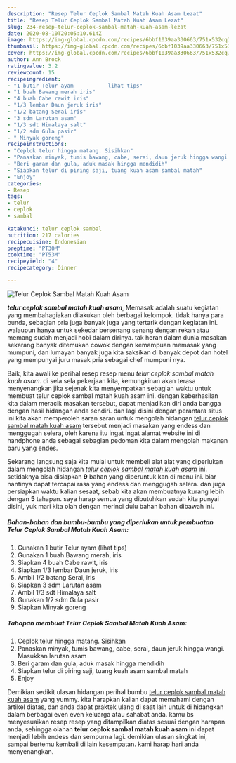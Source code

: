 ```yaml
---
description: "Resep Telur Ceplok Sambal Matah Kuah Asam Lezat"
title: "Resep Telur Ceplok Sambal Matah Kuah Asam Lezat"
slug: 234-resep-telur-ceplok-sambal-matah-kuah-asam-lezat
date: 2020-08-10T20:05:10.614Z
image: https://img-global.cpcdn.com/recipes/6bbf1039aa330663/751x532cq70/telur-ceplok-sambal-matah-kuah-asam-foto-resep-utama.jpg
thumbnail: https://img-global.cpcdn.com/recipes/6bbf1039aa330663/751x532cq70/telur-ceplok-sambal-matah-kuah-asam-foto-resep-utama.jpg
cover: https://img-global.cpcdn.com/recipes/6bbf1039aa330663/751x532cq70/telur-ceplok-sambal-matah-kuah-asam-foto-resep-utama.jpg
author: Ann Brock
ratingvalue: 3.2
reviewcount: 15
recipeingredient:
- "1 butir Telur ayam           lihat tips"
- "1 buah Bawang merah iris"
- "4 buah Cabe rawit iris"
- "1/3 lembar Daun jeruk iris"
- "1/2 batang Serai iris"
- "3 sdm Larutan asam"
- "1/3 sdt Himalaya salt"
- "1/2 sdm Gula pasir"
- " Minyak goreng"
recipeinstructions:
- "Ceplok telur hingga matang. Sisihkan"
- "Panaskan minyak, tumis bawang, cabe, serai, daun jeruk hingga wangi. Masukkan larutan asam"
- "Beri garam dan gula, aduk masak hingga mendidih"
- "Siapkan telur di piring saji, tuang kuah asam sambal matah"
- "Enjoy"
categories:
- Resep
tags:
- telur
- ceplok
- sambal

katakunci: telur ceplok sambal 
nutrition: 217 calories
recipecuisine: Indonesian
preptime: "PT30M"
cooktime: "PT53M"
recipeyield: "4"
recipecategory: Dinner

---
```



![Telur Ceplok Sambal Matah Kuah Asam](https://img-global.cpcdn.com/recipes/6bbf1039aa330663/751x532cq70/telur-ceplok-sambal-matah-kuah-asam-foto-resep-utama.jpg)

<b><i>telur ceplok sambal matah kuah asam</i></b>, Memasak adalah suatu kegiatan yang membahagiakan dilakukan oleh berbagai kelompok. tidak hanya para bunda, sebagian pria juga banyak juga yang tertarik dengan kegiatan ini. walaupun hanya untuk sekedar bersenang senang dengan rekan atau memang sudah menjadi hobi dalam dirinya. tak heran dalam dunia masakan sekarang banyak ditemukan cowok dengan kemampuan memasak yang mumpuni, dan lumayan banyak juga kita saksikan di banyak depot dan hotel yang mempunyai juru masak pria sebagai chef mumpuni nya.

Baik, kita awali ke perihal resep resep menu <i>telur ceplok sambal matah kuah asam</i>. di sela sela pekerjaan kita, kemungkinan akan terasa menyenangkan jika sejenak kita menyempatkan sebagian waktu untuk membuat telur ceplok sambal matah kuah asam ini. dengan keberhasilan kita dalam meracik masakan tersebut, dapat menjadikan diri anda bangga dengan hasil hidangan anda sendiri. dan lagi disini dengan perantara situs ini kita akan memperoleh saran saran untuk mengolah hidangan <u>telur ceplok sambal matah kuah asam</u> tersebut menjadi masakan yang endess dan menggugah selera, oleh karena itu ingat ingat alamat website ini di handphone anda sebagai sebagian pedoman kita dalam mengolah makanan baru yang endes.




Sekarang langsung saja kita mulai untuk membeli alat alat yang diperlukan dalam mengolah hidangan <u><i>telur ceplok sambal matah kuah asam</i></u> ini. setidaknya bisa disiapkan <b>9</b> bahan yang diperuntuk kan di menu ini. biar nantinya dapat tercapai rasa yang endess dan menggugah selera. dan juga persiapkan waktu kalian sesaat, sebab kita akan membuatnya kurang lebih dengan <b>5</b> tahapan. saya harap semua yang dibutuhkan sudah kita punyai disini, yuk mari kita olah dengan merinci dulu bahan bahan dibawah ini.

<!--inarticleads1-->

##### Bahan-bahan dan bumbu-bumbu yang diperlukan untuk pembuatan Telur Ceplok Sambal Matah Kuah Asam:

1. Gunakan 1 butir Telur ayam           (lihat tips)
1. Gunakan 1 buah Bawang merah, iris
1. Siapkan 4 buah Cabe rawit, iris
1. Siapkan 1/3 lembar Daun jeruk, iris
1. Ambil 1/2 batang Serai, iris
1. Siapkan 3 sdm Larutan asam
1. Ambil 1/3 sdt Himalaya salt
1. Gunakan 1/2 sdm Gula pasir
1. Siapkan  Minyak goreng




<!--inarticleads2-->

##### Tahapan membuat Telur Ceplok Sambal Matah Kuah Asam:

1. Ceplok telur hingga matang. Sisihkan
1. Panaskan minyak, tumis bawang, cabe, serai, daun jeruk hingga wangi. Masukkan larutan asam
1. Beri garam dan gula, aduk masak hingga mendidih
1. Siapkan telur di piring saji, tuang kuah asam sambal matah
1. Enjoy




Demikian sedikit ulasan hidangan perihal bumbu <u>telur ceplok sambal matah kuah asam</u> yang yummy. kita harapkan kalian dapat memahami dengan artikel diatas, dan anda dapat praktek ulang di saat lain untuk di hidangkan dalam berbagai even even keluarga atau sahabat anda. kamu bs menyesuaikan resep resep yang ditampilkan diatas sesuai dengan harapan anda, sehingga olahan <b>telur ceplok sambal matah kuah asam</b> ini dapat menjadi lebih endess dan sempurna lagi. demikian ulasan singkat ini, sampai bertemu kembali di lain kesempatan. kami harap hari anda menyenangkan.
